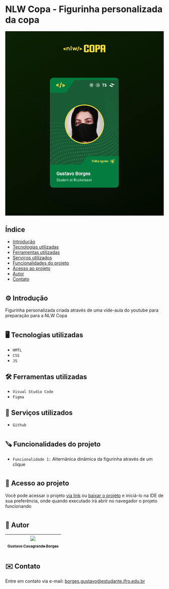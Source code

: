 # NLW Copa - Figurinha personalizada da copa 
![image.png](./public/preview.png)

## Índice
* [Introdução](#%EF%B8%8F-introdução)
* [Tecnologias utilizadas](#%EF%B8%8F-tecnologias-utilizadas)
* [Ferramentas utilizadas](#%EF%B8%8F-ferramentas-utilizadas)
* [Serviços utilizados](#-serviços-utilizados)
* [Funcionalidades do projeto](#-funcionalidades-do-projeto)
* [Acesso ao projeto](#-acesso-ao-projeto)
* [Autor](#-autor)
* [Contato](#%EF%B8%8F-contato)

# 

## ⚙️ Introdução 

Figurinha personalizada criada através de uma víde-aula do youtube para preparação para a NLW Copa


#

## 🖥️ Tecnologias utilizadas

- ``HMTL``
- ``CSS``
- ``JS``

## 🛠️ Ferramentas utilizadas

- ``Visual Studio Code``
- ``Figma``

## 🧰 Serviços utilizados

- ``Github``

#

## 🪚 Funcionalidades do projeto

- ``Funcionalidade 1:`` Alternânica dinâmica da figurinha através de um clique

#

## 📂 Acesso ao projeto

Você pode acessar o projeto [via link](https://gustavotht21.github.io/nlw-copa-card) ou [baixar o projeto](https://github.com/gustavotht21/nlw-copa-card/archive/refs/heads/main.zip) e iniciá-lo na IDE de sua preferência, onde quando executado irá abrir no navegador o projeto funcionando

# 

## 👤 Autor

| [<img src="https://github.com/gustavotht21.png" width=115><br><sub>Gustavo Casagrande Borges</sub>](https://github.com/gustavotht21) |  
| :---: | 

#

## ✉️ Contato

Entre em contato via e-mail: borges.gustavo@estudante.ifro.edu.br

